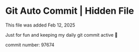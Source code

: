 # Git Auto Commit | Hidden File

This file was added Feb 12, 2025

Just for fun and keeping my daily git commit active 🤪

commit number: 97674
